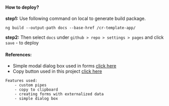 #### How to deploy?
**step1:** Use following command on local to generate build package.   
```
ng build --output-path docs --base-href /cr-template-app/
```  
**step2:** Then select `docs` under `github > repo > settings > pages` and click `save` - to deploy

#### References:
- Simple modal dialog box used in forms [click here](https://blog.angulartraining.com/how-to-create-a-simple-modal-dialog-with-angular-277ea7f96da1)
- Copy button used in this project [click here](./How%20to%20copy%20to%20clipboard%20-angular.txt)

```
Features used:
    - custom pipes
    - copy to clipboard
    - creating forms with externalized data
    - simple dialog box
```